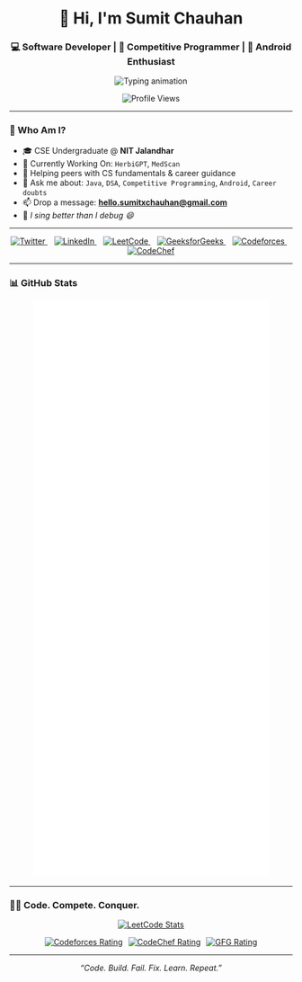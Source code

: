 <h1 align="center">👋 Hi, I'm Sumit Chauhan</h1>
<h3 align="center">💻 Software Developer | 🎯 Competitive Programmer | 📱 Android Enthusiast</h3>

<p align="center">
  <img src="https://readme-typing-svg.herokuapp.com/?font=Fira+Code&size=24&pause=1000&color=FF6C00&center=true&vCenter=true&width=440&lines=Java+%7C+Android+%7C+DSA;Building+real-world+projects;Learning+never+stops+🚀" alt="Typing animation" />
</p>

<p align="center">
  <img src="https://komarev.com/ghpvc/?username=gosling-dude&label=Profile%20Views&color=0e75b6&style=flat" alt="Profile Views" />
</p>

---

### 🧠 Who Am I?

- 🎓 CSE Undergraduate @ **NIT Jalandhar**  
- 🔭 Currently Working On: `HerbiGPT`, `MedScan`  
- 🤝 Helping peers with CS fundamentals & career guidance  
- 💬 Ask me about: `Java`, `DSA`, `Competitive Programming`, `Android`, `Career doubts`  
- 📫 Drop a message: **hello.sumitxchauhan@gmail.com**  
- 🎵 *I sing better than I debug 😄*

---
<p align="center">
  <a href="https://x.com/SumitCh48587631">
    <img src="https://img.icons8.com/color/48/twitter--v1.png" width="48" alt="Twitter" />
  </a>&nbsp;&nbsp;
  <a href="https://linkedin.com/in/sumit-chauhan-006399257/">
    <img src="https://img.icons8.com/color/48/linkedin.png" width="48" alt="LinkedIn" />
  </a>&nbsp;&nbsp;
  <a href="https://leetcode.com/sumit_chauhan_/">
    <img src="https://upload.wikimedia.org/wikipedia/commons/1/19/LeetCode_logo_black.png" width="48" alt="LeetCode" />
  </a>&nbsp;&nbsp;
  <a href="https://auth.geeksforgeeks.org/user/sumit_chauhan143">
    <img src="https://upload.wikimedia.org/wikipedia/commons/4/43/GeeksforGeeks.svg" width="48" alt="GeeksforGeeks" />
  </a>&nbsp;&nbsp;
  <a href="https://codeforces.com/profile/SumitXorY">
    <img src="https://cdn.iconscout.com/icon/free/png-256/codeforces-3629282-3031869.png" width="48" alt="Codeforces" />
  </a>&nbsp;&nbsp;
  <a href="https://www.codechef.com/users/sumit_chauhan">
    <img src="https://cdn.codechef.com/images/cc-logo.svg" width="48" alt="CodeChef" />
  </a>
</p>

---
### 📊 GitHub Stats

<p align="center">
  <img src="https://github.com/gosling-dude/gosling-dude/blob/main/github-metrics.svg" alt="Metrics" />
</p>

---
### 👨‍💻 Code. Compete. Conquer.

<p align="center">
  <!-- LeetCode Stats Card -->
  <a href="https://leetcode.com/sumit_chauhan_/">
    <img src="https://leetcard.jacoblin.cool/sumit_chauhan_?theme=dark&font=Fira+Code&ext=contest" alt="LeetCode Stats" />
  </a>
</p>

<p align="center" style="display: flex; justify-content: center; gap: 10px; flex-wrap: wrap;">
  <!-- Codeforces -->
  <a href="https://codeforces.com/profile/SumitXorY" title="Codeforces">
    <img
      src="https://img.shields.io/badge/Codeforces-1397%2B-blue?style=for-the-badge&logo=codeforces&logoColor=white"
      alt="Codeforces Rating"
    />
  </a>

  <!-- CodeChef -->
  <a href="https://www.codechef.com/users/sumit_chauhan" title="CodeChef">
    <img
      src="https://img.shields.io/badge/CodeChef-2050%2B-orange?style=for-the-badge&logo=codechef&logoColor=white"
      alt="CodeChef Rating"
    />
  </a>

  <!-- GeeksforGeeks -->
  <a href="https://auth.geeksforgeeks.org/user/sumit_chauhan143/" title="GeeksforGeeks">
    <img
      src="https://img.shields.io/badge/GeeksforGeeks-1985%2B-darkgreen?style=for-the-badge&logo=geeksforgeeks&logoColor=white"
      alt="GFG Rating"
    />
  </a>
</p>


---

<p align="center"><i>“Code. Build. Fail. Fix. Learn. Repeat.”</i></p>
